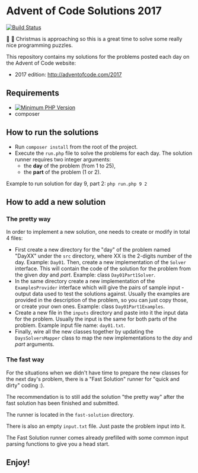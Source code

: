 # Advent of Code Solutions 2017
[![Build Status](https://travis-ci.org/mihaitmf/advent-of-code-2017.svg?branch=master)](https://travis-ci.org/mihaitmf/advent-of-code-2017)

:santa: :christmas_tree: Christmas is approaching so this is a great time to solve some really nice programming puzzles.

This repository contains my solutions for the problems posted each day on the Advent of Code website:
- 2017 edition: http://adventofcode.com/2017

## Requirements
- [![Minimum PHP Version](https://img.shields.io/badge/php-%3E%3D%205.5-8892BF.svg?style=flat-square)](https://php.net/)
- composer

## How to run the solutions
- Run `composer install` from the root of the project.
- Execute the `run.php` file to solve the problems for each day.
The solution runner requires two integer arguments:
    - the **day** of the problem (from 1 to 25),
    - the **part** of the problem (1 or 2).

Example to run solution for day 9, part 2: `php run.php 9 2`

## How to add a new solution
### The pretty way
In order to implement a new solution, one needs to create or modify in total 4 files:
- First create a new directory for the "day" of the problem named "DayXX" under the `src` directory, where XX is the 2-digits number of the day. Example: `Day01`. Then, create a new implementation of the `Solver` interface. This will contain the code of the solution for the problem from the given *day* and *part*. Example: class `Day01Part1Solver`.
- In the same directory create a new implementation of the `ExamplesProvider` interface which will give the pairs of sample input - output data used to test the solutions against. Usually the examples are provided in the description of the problem, so you can just copy those, or create your own ones. Example: class `Day01Part1Examples`.
- Create a new file in the `inputs` directory and paste into it the input data for the problem. Usually the input is the same for both parts of the problem. Example input file name: `day01.txt`.
- Finally, wire all the new classes together by updating the `DaysSolversMapper` class to map the new implementations to the *day* and *part* arguments. 

### The fast way
For the situations when we didn't have time to prepare the new classes for the next day's problem, there is a "Fast Solution" runner for "quick and dirty" coding :).

The recommendation is to still add the solution "the pretty way" after the fast solution has been finished and submitted.

The runner is located in the `fast-solution` directory.

There is also an empty `input.txt` file. Just paste the problem input into it. 

The Fast Solution runner comes already prefilled with some common input parsing functions to give you a head start.

## Enjoy!
